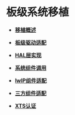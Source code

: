# 板级系统移植



- **[移植概述](porting-chip-board-overview.md)**

- **[板级驱动适配](porting-chip-board-driver.md)**

- **[HAL层实现](porting-chip-board-hal.md)**

- **[系统组件调用](porting-chip-board-component.md)**

- **[lwIP组件适配](porting-chip-board-lwip.md)**

- **[三方组件适配](porting-chip-board-bundle.md)**

- **[XTS认证](porting-chip-board-xts.md)**